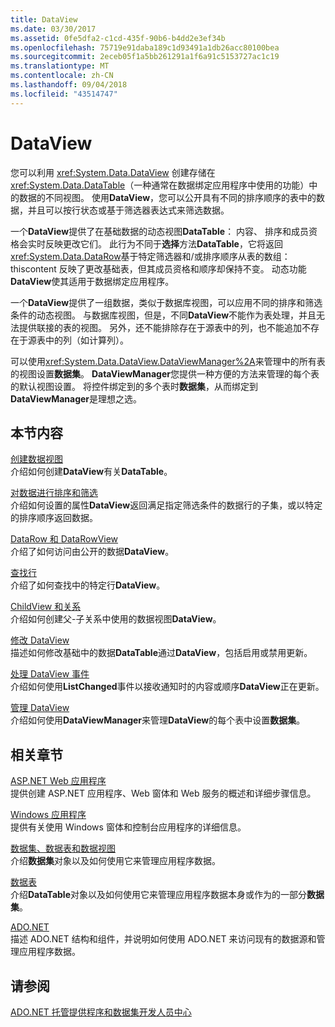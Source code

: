 ```yaml
---
title: DataView
ms.date: 03/30/2017
ms.assetid: 0fe5dfa2-c1cd-435f-90b6-b4dd2e3ef34b
ms.openlocfilehash: 75719e91daba189c1d93491a1db26acc80100bea
ms.sourcegitcommit: 2eceb05f1a5bb261291a1f6a91c5153727ac1c19
ms.translationtype: MT
ms.contentlocale: zh-CN
ms.lasthandoff: 09/04/2018
ms.locfileid: "43514747"
---
```

# <a name="dataviews"></a>DataView
您可以利用 <xref:System.Data.DataView> 创建存储在 <xref:System.Data.DataTable>（一种通常在数据绑定应用程序中使用的功能）中的数据的不同视图。 使用**DataView**，您可以公开具有不同的排序顺序的表中的数据，并且可以按行状态或基于筛选器表达式来筛选数据。  
  
 一个**DataView**提供了在基础数据的动态视图**DataTable**： 内容、 排序和成员资格会实时反映更改它们。 此行为不同于**选择**方法**DataTable**，它将返回<xref:System.Data.DataRow>基于特定筛选器和/或排序顺序从表的数组： thiscontent 反映了更改基础表，但其成员资格和顺序却保持不变。 动态功能**DataView**使其适用于数据绑定应用程序。  
  
 一个**DataView**提供了一组数据，类似于数据库视图，可以应用不同的排序和筛选条件的动态视图。 与数据库视图，但是，不同**DataView**不能作为表处理，并且无法提供联接的表的视图。 另外，还不能排除存在于源表中的列，也不能追加不存在于源表中的列（如计算列）。  
  
 可以使用<xref:System.Data.DataView.DataViewManager%2A>来管理中的所有表的视图设置**数据集**。 **DataViewManager**您提供一种方便的方法来管理的每个表的默认视图设置。 将控件绑定到的多个表时**数据集**，从而绑定到**DataViewManager**是理想之选。  
  
## <a name="in-this-section"></a>本节内容  
 [创建数据视图](../../../../../docs/framework/data/adonet/dataset-datatable-dataview/creating-a-dataview.md)  
 介绍如何创建**DataView**有关**DataTable**。  
  
 [对数据进行排序和筛选](../../../../../docs/framework/data/adonet/dataset-datatable-dataview/sorting-and-filtering-data.md)  
 介绍如何设置的属性**DataView**返回满足指定筛选条件的数据行的子集，或以特定的排序顺序返回数据。  
  
 [DataRow 和 DataRowView](../../../../../docs/framework/data/adonet/dataset-datatable-dataview/datarows-and-datarowviews.md)  
 介绍了如何访问由公开的数据**DataView**。  
  
 [查找行](../../../../../docs/framework/data/adonet/dataset-datatable-dataview/finding-rows.md)  
 介绍了如何查找中的特定行**DataView**。  
  
 [ChildView 和关系](../../../../../docs/framework/data/adonet/dataset-datatable-dataview/childviews-and-relations.md)  
 介绍如何创建父-子关系中使用的数据视图**DataView**。  
  
 [修改 DataView](../../../../../docs/framework/data/adonet/dataset-datatable-dataview/modifying-dataviews.md)  
 描述如何修改基础中的数据**DataTable**通过**DataView**，包括启用或禁用更新。  
  
 [处理 DataView 事件](../../../../../docs/framework/data/adonet/dataset-datatable-dataview/handling-dataview-events.md)  
 介绍如何使用**ListChanged**事件以接收通知时的内容或顺序**DataView**正在更新。  
  
 [管理 DataView](../../../../../docs/framework/data/adonet/dataset-datatable-dataview/managing-dataviews.md)  
 介绍如何使用**DataViewManager**来管理**DataView**的每个表中设置**数据集**。  
  
## <a name="related-sections"></a>相关章节  
 [ASP.NET Web 应用程序](https://msdn.microsoft.com/library/a812d7b7-049e-4234-a4c2-6acf690301f6)  
 提供创建 ASP.NET 应用程序、Web 窗体和 Web 服务的概述和详细步骤信息。  
  
 [Windows 应用程序](https://msdn.microsoft.com/library/a6bb2180-09b1-4738-b9fd-7fb05fc92f23)  
 提供有关使用 Windows 窗体和控制台应用程序的详细信息。  
  
 [数据集、数据表和数据视图](../../../../../docs/framework/data/adonet/dataset-datatable-dataview/index.md)  
 介绍**数据集**对象以及如何使用它来管理应用程序数据。  
  
 [数据表](../../../../../docs/framework/data/adonet/dataset-datatable-dataview/datatables.md)  
 介绍**DataTable**对象以及如何使用它来管理应用程序数据本身或作为的一部分**数据集**。  
  
 [ADO.NET](../../../../../docs/framework/data/adonet/index.md)  
 描述 ADO.NET 结构和组件，并说明如何使用 ADO.NET 来访问现有的数据源和管理应用程序数据。  
  
## <a name="see-also"></a>请参阅  
 [ADO.NET 托管提供程序和数据集开发人员中心](https://go.microsoft.com/fwlink/?LinkId=217917)

